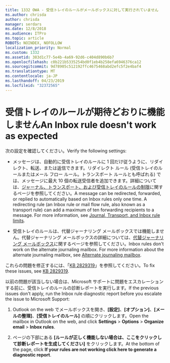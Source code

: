 ```yaml
---
title: 1332 OWA - 受信トレイのルールがメールボックスに対して実行されていません
ms.author: chrisda
author: chrisda
manager: serdars
ms.date: 12/8/2018
ms.audience: ITPro
ms.topic: article
ROBOTS: NOINDEX, NOFOLLOW
localization_priority: Normal
ms.custom: 1332
ms.assetid: 383d1c77-5e4b-4a69-92d6-c404d890b6b7
ms.openlocfilehash: c0b221b5335254bd0f1eb4b258efa6946376ca12
ms.sourcegitcommit: 9d78905c512192ffc4675468abd2efc5f2e4baf4
ms.translationtype: MT
ms.contentlocale: ja-JP
ms.lasthandoff: 04/23/2019
ms.locfileid: "32372565"
---
```

# <a name="an-inbox-rule-doesnt-work-as-expected"></a><span data-ttu-id="94b0d-102">受信トレイのルールが期待どおりに機能しません</span><span class="sxs-lookup"><span data-stu-id="94b0d-102">An Inbox rule doesn't work as expected</span></span>

<span data-ttu-id="94b0d-103">次の設定を確認してください。</span><span class="sxs-lookup"><span data-stu-id="94b0d-103">Verify the following settings:</span></span>

- <span data-ttu-id="94b0d-p101">メッセージは、自動的に受信トレイのルールに 1 回だけ従うように、リダイレクト、転送、または返信できます。リダイレクト ルール (受信トレイのルールまたはメール フロー ルール。トランスポート ルールとも呼ばれる) では、メッセージに最大 10 個の転送受信者を追加できます。詳細については、[ジャーナル、トランスポート、および受信トレイのルールの制限](https://docs.microsoft.com/office365/servicedescriptions/exchange-online-service-description/exchange-online-limits)に関するページを参照してください。</span><span class="sxs-lookup"><span data-stu-id="94b0d-p101">A message can be redirected, forwarded, or replied to automatically based on Inbox rules only one time. A redirecting rule (an Inbox rule or mail flow rule, also known as a transport rule) can add a maximum of ten forwarding recipients to a message. For more information, see [Journal, Transport, and Inbox rule limits](https://docs.microsoft.com/office365/servicedescriptions/exchange-online-service-description/exchange-online-limits).</span></span>

- <span data-ttu-id="94b0d-p102">受信トレイのルールは、代替ジャーナリング メールボックスでは機能しません。代替ジャーナリング メールボックスの詳細については、[代替ジャーナリング メールボックス](https://docs.microsoft.com/Exchange/security-and-compliance/journaling/journaling#alternate-journaling-mailbox)に関するページを参照してください。</span><span class="sxs-lookup"><span data-stu-id="94b0d-p102">Inbox rules don't work on the alternate journaling mailbox. For more information about the alternate journaling mailbox, see [Alternate journaling mailbox](https://docs.microsoft.com/Exchange/security-and-compliance/journaling/journaling#alternate-journaling-mailbox).</span></span>

<span data-ttu-id="94b0d-109">これらの問題を修正するには、「[KB 2829319](https://support.microsoft.com/kb/2829319)」を参照してください。</span><span class="sxs-lookup"><span data-stu-id="94b0d-109">To fix these issues, see [KB 2829319](https://support.microsoft.com/kb/2829319).</span></span>

<span data-ttu-id="94b0d-110">以前の問題が該当しない場合は、Microsoft サポートに問題をエスカレーションする前に、受信トレイのルールの診断レポートを実行します。</span><span class="sxs-lookup"><span data-stu-id="94b0d-110">If the previous issues don't apply, run the Inbox rule diagnostic report before you escalate the issue to Microsoft Support:</span></span>

1. <span data-ttu-id="94b0d-111">Outlook on the web でメールボックスを開き、**[設定]**、**[オプション]**、**[メールの整理]**、**[受信トレイのルール]** の順にクリックします。</span><span class="sxs-lookup"><span data-stu-id="94b0d-111">Open the mailbox in Outlook on the web, and click **Settings** \> **Options** \> **Organize email** \> **Inbox rules**.</span></span>

2. <span data-ttu-id="94b0d-112">ページの下部にある **[ルールが正しく機能しない場合は、ここをクリックして診断レポートを生成してください]** をクリックします。</span><span class="sxs-lookup"><span data-stu-id="94b0d-112">At the bottom of the page, click **If your rules are not working click here to generate a diagnostic report**.</span></span>
